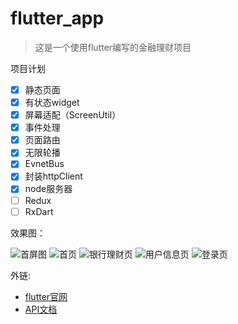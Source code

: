 # flutter_app

> 这是一个使用flutter编写的金融理财项目

项目计划
* [x] 静态页面
* [x] 有状态widget
* [x] 屏幕适配（ScreenUtil）
* [x] 事件处理
* [x] 页面路由
* [x] 无限轮播
* [x] EvnetBus
* [x] 封装httpClient
* [x] node服务器
* [ ] Redux
* [ ] RxDart

效果图：

![首屏图](preview/projector_page.png)
![首页](preview/home_page.png)
![银行理财页](preview/bank_section.png)
![用户信息页](preview/customer_page.png)
![登录页](preview/login_page.png)


外链:
- [flutter官网](https://flutter.io/docs/get-started/codelab)
- [API文档](https://flutter.io/docs/cookbook)
